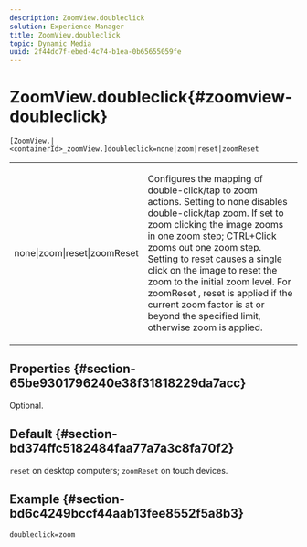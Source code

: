 ```yaml
---
description: ZoomView.doubleclick
solution: Experience Manager
title: ZoomView.doubleclick
topic: Dynamic Media
uuid: 2f44dc7f-ebed-4c74-b1ea-0b65655059fe
---
```


# ZoomView.doubleclick{#zoomview-doubleclick}

 `[ZoomView.|<containerId>_zoomView.]doubleclick=none|zoom|reset|zoomReset`

<table id="table_E314540D347D47699C04EB80D20C0721"> 
 <tbody> 
  <tr> 
   <td colname="col1"> <p> <span class="codeph"> none|zoom|reset|zoomReset </span> </p> </td> 
   <td colname="col2"> <p> Configures the mapping of double-click/tap to zoom actions. Setting to <span class="codeph"> none </span> disables double-click/tap zoom. If set to <span class="codeph"> zoom </span> clicking the image zooms in one zoom step; CTRL+Click zooms out one zoom step. Setting to <span class="codeph"> reset </span> causes a single click on the image to reset the zoom to the initial zoom level. For <span class="codeph"> zoomReset </span>, reset is applied if the current zoom factor is at or beyond the specified limit, otherwise zoom is applied. </p> </td> 
  </tr> 
 </tbody> 
</table>

## Properties {#section-65be9301796240e38f31818229da7acc}

Optional.

## Default {#section-bd374ffc5182484faa77a7a3c8fa70f2}

`reset` on desktop computers; `zoomReset` on touch devices.

## Example {#section-bd6c4249bccf44aab13fee8552f5a8b3}

`doubleclick=zoom` 
